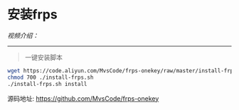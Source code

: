 # 安装frps

*视频介绍：*

---

> 一键安装脚本

```bash
wget https://code.aliyun.com/MvsCode/frps-onekey/raw/master/install-frps.sh -O ./install-frps.sh
chmod 700 ./install-frps.sh
./install-frps.sh install

```

源码地址: https://github.com/MvsCode/frps-onekey